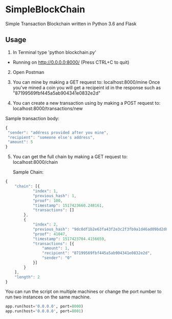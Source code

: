 # SimpleBlockChain
Simple Transaction Blockchain written in Python 3.6 and Flask

## Usage
1. In Terminal type 'python blockchain.py'
* Running on http://0.0.0.0:8000/ (Press CTRL+C to quit)

2. Open Postman

3. You can mine by making a GET request to: localhost:8000/mine
Once you've mined a coin you will get a recipeint id in the response such as "87199569fbf445a5ab904341e0832e2d"

4. You can create a new transaction using by making a POST request to: localhost:8000/transactions/new

  Sample transaction body:
   ```javascript
{
    "sender": "address provided after you mine",
    "recipient": "someone else's address",
    "amount": 5
}
```

5. You can get the full chain by making a GET request to: localhost:8000/chain
 
   Sample Chain:
```javascript
{
    "chain": [{
            "index": 1,
            "previous_hash": 1,
            "proof": 100,
            "timestamp": 1517423660.248161,
            "transactions": []
        },
        {
            "index": 2,
            "previous_hash": "9dc0df1b2e63fa43f2e3c2f3fb9a1d46ad09bd2d0a0ca05c3cec8ef4fc8ea2fa",
            "proof": 41047,
            "timestamp": 1517423704.4156659,
            "transactions": [{
                "amount": 1,
                "recipient": "87199569fbf445a5ab904341e0832e2d",
                "sender": "0"
            }]
        }
    ],
    "length": 2
}
```

You can run the script on multiple machines or change the port number to run two instances on the same machine.
```python
app.run(host='0.0.0.0', port=8000)
app.run(host='0.0.0.0', port=8001)
```



